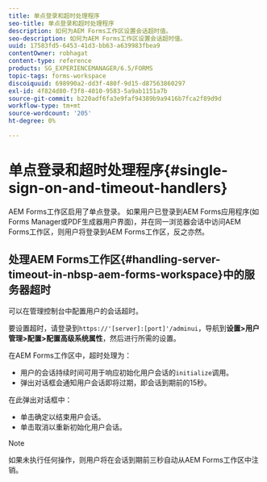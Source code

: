 ```yaml
---
title: 单点登录和超时处理程序
seo-title: 单点登录和超时处理程序
description: 如何为AEM Forms工作区设置会话超时值。
seo-description: 如何为AEM Forms工作区设置会话超时值。
uuid: 17583fd5-6453-41d3-bb63-a639983fbea9
contentOwner: robhagat
content-type: reference
products: SG_EXPERIENCEMANAGER/6.5/FORMS
topic-tags: forms-workspace
discoiquuid: 698990a2-dd3f-480f-9d15-d87563860297
exl-id: 4f824d80-f3f8-4010-9583-5a9ab1151a7b
source-git-commit: b220adf6fa3e9faf94389b9a9416b7fca2f89d9d
workflow-type: tm+mt
source-wordcount: '205'
ht-degree: 0%

---
```


# 单点登录和超时处理程序{#single-sign-on-and-timeout-handlers}

AEM Forms工作区启用了单点登录。 如果用户已登录到AEM Forms应用程序(如Forms Manager或PDF生成器用户界面)，并在同一浏览器会话中访问AEM Forms工作区，则用户将登录到AEM Forms工作区，反之亦然。

## 处理AEM Forms工作区{#handling-server-timeout-in-nbsp-aem-forms-workspace}中的服务器超时

可以在管理控制台中配置用户的会话超时。

要设置超时，请登录到`https://'[server]:[port]'/adminui`，导航到&#x200B;**设置>用户管理>配置>配置高级系统属性**，然后进行所需的设置。

在AEM Forms工作区中，超时处理为：

* 用户的会话持续时间可用于响应初始化用户会话的`initialize`调用。
* 弹出对话框会通知用户会话即将过期，即会话到期前的15秒。

在此弹出对话框中：

* 单击确定以结束用户会话。
* 单击取消以重新初始化用户会话。

>[!NOTE]
>
>如果未执行任何操作，则用户将在会话到期前三秒自动从AEM Forms工作区中注销。
